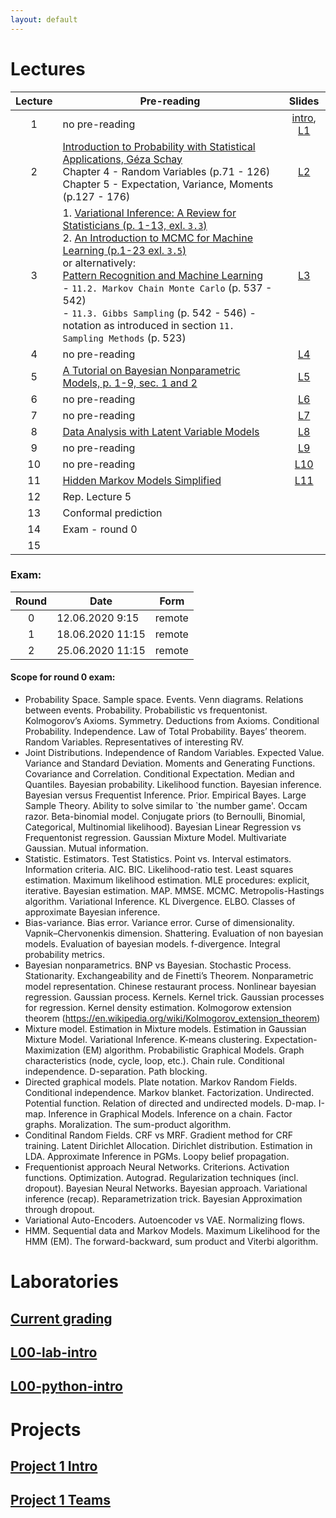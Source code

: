 ```yaml
---
layout: default
---
```

# Lectures

|Lecture|Pre-reading|Slides|
| :---: | --- | :---: |
|1|no pre-reading|[intro](/static/PUMA2020_lecture_0.pdf), [L1](/static/PUMA2020_lecture_1.pdf)|
|2|[Introduction to Probability with Statistical Applications, Géza Schay](https://link.springer.com/book/10.1007%2F978-0-8176-4591-5)<br> Chapter 4 - Random Variables (p.71 - 126) <br> Chapter 5 - Expectation, Variance, Moments (p.127 - 176)|[L2](/static/PUMA2020_lecture_2.pdf) |
|3|1. [Variational Inference: A Review for Statisticians (p. 1-13, exl. `3.3`)](https://arxiv.org/pdf/1601.00670.pdf) <br>2. [An Introduction to MCMC for Machine Learning (p.1-23 exl. `3.5`)](https://www.cs.ubc.ca/~arnaud/andrieu_defreitas_doucet_jordan_intromontecarlomachinelearning.pdf) <br>or alternatively:<br> [Pattern Recognition and Machine Learning](https://www.microsoft.com/en-us/research/uploads/prod/2006/01/Bishop-Pattern-Recognition-and-Machine-Learning-2006.pdf)<br> - `11.2. Markov Chain Monte Carlo` (p. 537 - 542) <br> - `11.3. Gibbs Sampling` (p. 542 - 546) - notation as introduced in section `11. Sampling Methods` (p. 523)|[L3](/static/PUMA2020_lecture_3.pdf)|
|4|no pre-reading|[L4](/static/PUMA2020_lecture_4.pdf)|
|5|[A Tutorial on Bayesian Nonparametric Models, p. 1-9, sec. 1 and 2](https://www.cs.princeton.edu/courses/archive/fall11/cos597C/reading/GershmanBlei2011.pdf)|[L5](/static/PUMA2020_lecture_5.pdf)|
|6|no pre-reading|[L6](/static/PUMA2020_lecture_6.pdf)
|7|no pre-reading|[L7](/static/PUMA2020_lecture_7.pdf)
|8|[Data Analysis with Latent Variable Models](http://www.cs.columbia.edu/~blei/papers/Blei2014b.pdf)|[L8](/static/PUMA2020_lecture_8.pdf)
|9|no pre-reading|[L9](/static/PUMA2020_lecture_9.pdf)
|10|no pre-reading|[L10](/static/PUMA2020_lecture_10.pdf)
|11|[Hidden Markov Models Simplified](https://medium.com/@postsanjay/hidden-markov-models-simplified-c3f58728caab)|[L11](/static/PUMA2020_lecture_11.pdf)
|12|Rep. Lecture 5|
|13|Conformal prediction|
|14|Exam - round 0|  
|15||

### Exam:

|Round|Date|Form|
| :---: | --- | :---: |
|0|12.06.2020 9:15|remote| 
|1|18.06.2020 11:15|remote|
|2|25.06.2020 11:15|remote|

#### Scope for round 0 exam:

- Probability Space. Sample space. Events. Venn diagrams. Relations between events. Probability. Probabilistic vs frequentonist. Kolmogorov’s Axioms. Symmetry. Deductions from Axioms. Conditional Probability. Independence. Law of Total Probability. Bayes’ theorem. Random Variables. Representatives of interesting RV. 
- Joint Distributions. Independence of Random Variables. Expected Value. Variance and Standard Deviation. Moments and Generating Functions. Covariance and Correlation. Conditional Expectation. Median and Quantiles. Bayesian probability. Likelihood function. Bayesian inference. Bayesian versus Frequentist Inference. Prior. Empirical Bayes. Large Sample Theory. Ability to solve similar to `the number game'. Occam razor. Beta-binomial model. Conjugate priors (to Bernoulli, Binomial, Categorical, Multinomial likelihood). Bayesian Linear Regression vs Frequentonist regression. Gaussian Mixture Model. Multivariate Gaussian. Mutual information. 
- Statistic. Estimators. Test Statistics. Point vs. Interval estimators. Information criteria. AIC. BIC. Likelihood-ratio test. Least squares estimation. Maximum likelihood estimation. MLE procedures: explicit, iterative. Bayesian estimation. MAP. MMSE. MCMC. Metropolis-Hastings algorithm. Variational Inference. KL Divergence. ELBO. Classes of approximate Bayesian inference. 
- Bias-variance. Bias error. Variance error. Curse of dimensionality. Vapnik–Chervonenkis dimension. Shattering. Evaluation of non bayesian models. Evaluation of bayesian models. f-divergence. Integral probability metrics. 
- Bayesian nonparametrics. BNP vs Bayesian. Stochastic Process. Stationarity. Exchangeability and de Finetti’s Theorem. Nonparametric model representation. Chinese restaurant process. Nonlinear bayesian regression. Gaussian process. Kernels. Kernel trick. Gaussian processes for regression. Kernel density estimation. Kolmogorow extension theorem (https://en.wikipedia.org/wiki/Kolmogorov_extension_theorem)
- Mixture model. Estimation in Mixture models. Estimation in Gaussian Mixture Model. Variational Inference. K-means clustering. Expectation-Maximization (EM) algorithm. Probabilistic Graphical Models. Graph characteristics (node, cycle, loop, etc.). Chain rule. Conditional independence. D-separation. Path blocking. 
- Directed graphical models. Plate notation. Markov Random Fields. Conditional independence. Markov blanket. Factorization. Undirected. Potential function. Relation of directed and undirected models. D-map. I-map. Inference in Graphical Models. Inference on a chain. Factor graphs. Moralization. The sum-product algorithm. 
- Conditinal Random Fields. CRF vs MRF. Gradient method for CRF training. Latent Dirichlet Allocation. Dirichlet distribution. Estimation in LDA. Approximate Inference in PGMs. Loopy belief propagation.
- Frequentionist approach Neural Networks. Criterions. Activation functions. Optimization. Autograd. Regularization techniques (incl. dropout). Bayesian Neural Networks. Bayesian approach. Variational inference (recap). Reparametrization trick. Bayesian Approximation through dropout. 
- Variational Auto-Encoders. Autoencoder vs VAE. Normalizing flows.
- HMM. Sequential data and Markov Models. Maximum Likelihood for the HMM (EM). The forward-backward, sum product and Viterbi algorithm.

 
# Laboratories
## [Current grading](https://docs.google.com/spreadsheets/d/1F8VizwnzOVgrZ6KpPuCqaYm6Wj_S_PJIXQFRgUROfsY/edit?usp=sharing)
## [L00-lab-intro](/static/l00-lab-intro.pdf)
## [L00-python-intro](/static/l00-python-intro.pdf)

# Projects
## [Project 1 Intro](/static/project-1.pdf)
## [Project 1 Teams](https://docs.google.com/spreadsheets/d/1F8VizwnzOVgrZ6KpPuCqaYm6Wj_S_PJIXQFRgUROfsY/edit#gid=1312387342)

